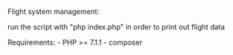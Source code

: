 Flight system management:

run the script with "php index.php" in order to print out flight data

Requirements:
    - PHP >= 7.1.1
    - composer
